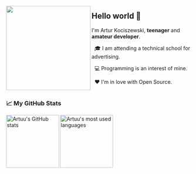 <a href="https://artuu.me/discord"><img align="left" height="230em" src="https://lanyard.artuu.me/api/402629234763235330?bg=1e1e2e&borderRadius=8px&hidedDiscrim=true" /></a>
  
## Hello world 👋

I'm Artur Kociszewski, **teenager** and **amateur developer**.

&nbsp; 🎓 I am attending a technical school for advertising.
  
&nbsp; 💻 Programming is an interest of mine.
  
&nbsp; ❤️ I'm in love with Open Source.

# 

### 📈 My GitHub Stats

<p>
  <a href="https://github.com/xartuu">
    <img align="left" height="144em" src="https://github-readme-stats.vercel.app/api?username=xartuu&bg_color=1e1e2e&text_color=cdd6f4&icon_color=cba6f7&title_color=94e2d5&hide_border=true&hide_title=true&show_icons=true&include_all_commits=true&count_private=true"  alt="Artuu's GitHub stats" />
  </a>

  <a href="https://github.com/xartuu">
    <img align="center" height="144em" src="https://github-readme-stats.vercel.app/api/top-langs?username=xartuu&bg_color=1e1e2e&text_color=cdd6f4&icon_color=cba6f7&title_color=94e2d5&hide_border=true&layout=compact&langs_count=4" alt="Artuu's most used languages" />
  </a>
</p>
